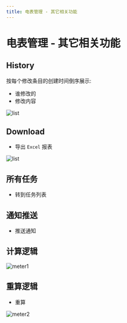 ```yaml
---
title: 电表管理 - 其它相关功能
---
```


# 电表管理 - 其它相关功能

## History
按每个修改条目的创建时间倒序展示:
- 谁修改的
- 修改内容

<img :src="$withBase('/img/c11-1.png')" alt="list">

## Download
- 导出 `Excel` 报表

<img :src="$withBase('/img/c11-2.png')" alt="list">

## 所有任务
- 转到任务列表

## 通知推送
- 推送通知

## 计算逻辑
<img :src="$withBase('/pu/meter1.svg')" alt="meter1">

## 重算逻辑
- 重算

<img :src="$withBase('/pu/meter2.svg')" alt="meter2">